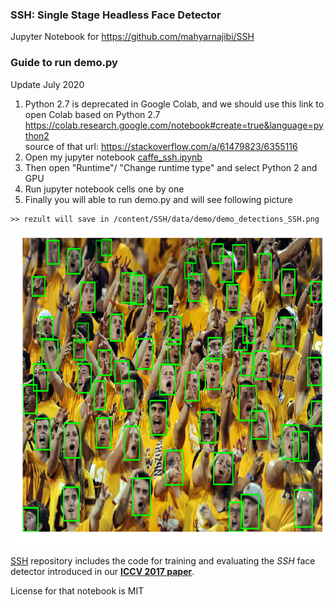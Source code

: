 ### SSH: Single Stage Headless Face Detector
Jupyter Notebook for https://github.com/mahyarnajibi/SSH

### Guide to run demo.py

Update July 2020 

  1. Python 2.7 is deprecated in Google Colab, and we should use this link to open Colab based on  Python 2.7 
  https://colab.research.google.com/notebook#create=true&language=python2
  </br> source of that url: https://stackoverflow.com/a/61479823/6355116
  2. Open my jupyter notebook [caffe_ssh.ipynb](caffe_ssh.ipynb)
  3. Then open "Runtime"/ "Change runtime type" and select Python 2 and GPU 
  4. Run jupyter notebook cells one by one
  5. Finally you will able to run demo.py and will see following picture
  
    >> rezult will save in /content/SSH/data/demo/demo_detections_SSH.png
  
  <img src = "demo_detections_SSH.png" alt = "demo_detections_SSH"  height = "500">
 
[SSH](https://github.com/mahyarnajibi/SSH) repository includes the code for training and evaluating the *SSH* face detector introduced in our [**ICCV 2017 paper**](https://arxiv.org/abs/1708.03979).


License for that notebook is MIT
